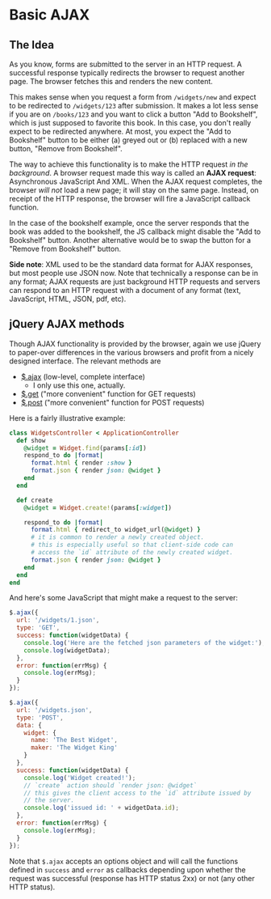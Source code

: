 # Basic AJAX

## The Idea

As you know, forms are submitted to the server in an HTTP request. A
successful response typically redirects the browser to request another
page. The browser fetches this and renders the new content.

This makes sense when you request a form from `/widgets/new` and
expect to be redirected to `/widgets/123` after submission. It makes a
lot less sense if you are on `/books/123` and you want to click a
button "Add to Bookshelf", which is just supposed to favorite this
book. In this case, you don't really expect to be redirected
anywhere. At most, you expect the "Add to Bookshelf" button to be
either (a) greyed out or (b) replaced with a new button, "Remove from
Bookshelf".

The way to achieve this functionality is to make the HTTP request *in
the background*. A browser request made this way is called an **AJAX
request**: Asynchronous JavaScript And XML. When the AJAX request
completes, the browser *will not* load a new page; it will stay on
the same page. Instead, on receipt of the HTTP response, the browser
will fire a JavaScript callback function.

In the case of the bookshelf example, once the server responds that
the book was added to the bookshelf, the JS callback might disable the
"Add to Bookshelf" button. Another alternative would be to swap the
button for a "Remove from Bookshelf" button.

**Side note**: XML used to be the standard data format for AJAX
responses, but most people use JSON now. Note that technically a response can be in any format; AJAX requests are just background HTTP
requests and servers can respond to an HTTP request with a document
of any format (text, JavaScript, HTML, JSON, pdf, etc).

## jQuery AJAX methods

Though AJAX functionality is provided by the browser, again we use
jQuery to paper-over differences in the various browsers and profit
from a nicely designed interface. The relevant methods are

* [$.ajax][ajax-doc] (low-level, complete interface)
    * I only use this one, actually.
* [$.get][get-doc] ("more convenient" function for GET requests)
* [$.post][post-doc] ("more convenient" function for POST requests)

Here is a fairly illustrative example:

```ruby
class WidgetsController < ApplicationController
  def show
    @widget = Widget.find(params[:id])
    respond_to do |format|
      format.html { render :show }
      format.json { render json: @widget }
    end
  end

  def create
    @widget = Widget.create!(params[:widget])

    respond_to do |format|
      format.html { redirect_to widget_url(@widget) }
      # it is common to render a newly created object.
      # this is especially useful so that client-side code can
      # access the `id` attribute of the newly created widget.
      format.json { render json: @widget }
    end
  end
end
```

And here's some JavaScript that might make a request to the server:

```javascript
$.ajax({
  url: '/widgets/1.json',
  type: 'GET',
  success: function(widgetData) {
    console.log('Here are the fetched json parameters of the widget:');
    console.log(widgetData);
  },
  error: function(errMsg) {
    console.log(errMsg);
  }
});

$.ajax({
  url: '/widgets.json',
  type: 'POST',
  data: {
    widget: {
      name: 'The Best Widget',
      maker: 'The Widget King'
    }
  },
  success: function(widgetData) {
    console.log('Widget created!');
    // `create` action should `render json: @widget`
    // this gives the client access to the `id` attribute issued by
    // the server.
    console.log('issued id: ' + widgetData.id);
  },
  error: function(errMsg) {
    console.log(errMsg);
  }
});
```

Note that `$.ajax` accepts an options object and will call the functions defined in `success` and `error` as callbacks depending upon whether the request was successful (response has HTTP status 2xx) or not (any other HTTP status).

[ajax-doc]: http://api.jquery.com/jQuery.ajax/
[get-doc]: http://api.jquery.com/jQuery.get/
[post-doc]: http://api.jquery.com/jQuery.post/
